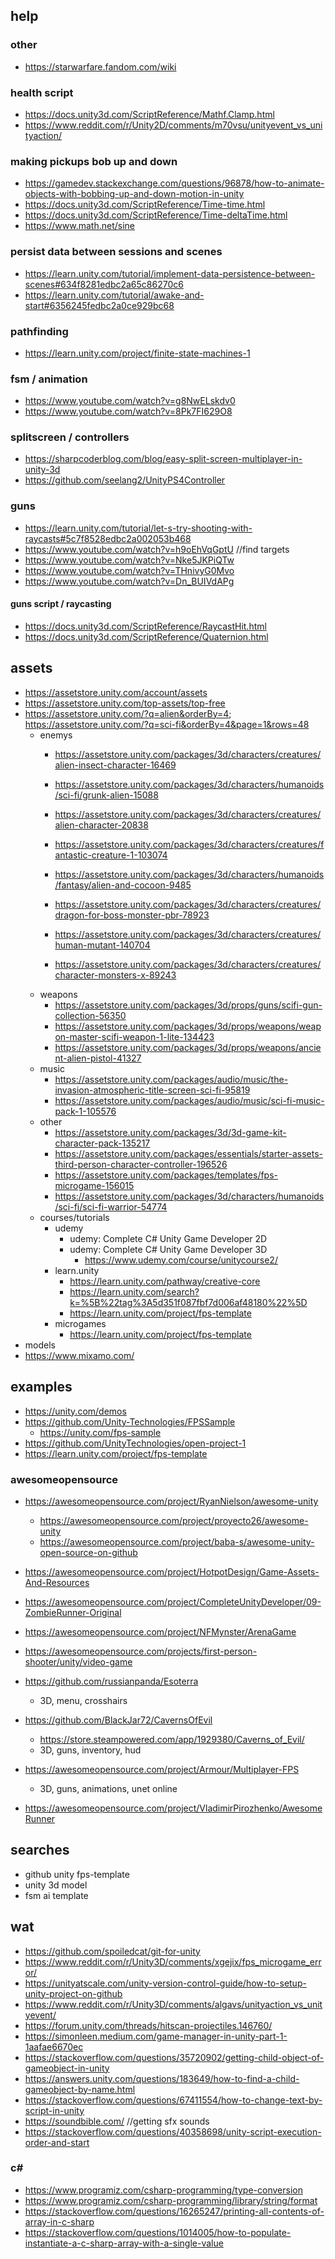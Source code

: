## help
### other
- https://starwarfare.fandom.com/wiki
### health script
- https://docs.unity3d.com/ScriptReference/Mathf.Clamp.html
- https://www.reddit.com/r/Unity2D/comments/m70vsu/unityevent_vs_unityaction/
### making pickups bob up and down
- https://gamedev.stackexchange.com/questions/96878/how-to-animate-objects-with-bobbing-up-and-down-motion-in-unity
- https://docs.unity3d.com/ScriptReference/Time-time.html
- https://docs.unity3d.com/ScriptReference/Time-deltaTime.html
- https://www.math.net/sine
### persist data between sessions and scenes
- https://learn.unity.com/tutorial/implement-data-persistence-between-scenes#634f8281edbc2a65c86270c6
- https://learn.unity.com/tutorial/awake-and-start#6356245fedbc2a0ce929bc68
### pathfinding
- https://learn.unity.com/project/finite-state-machines-1
### fsm / animation
- https://www.youtube.com/watch?v=g8NwELskdv0
- https://www.youtube.com/watch?v=8Pk7FI629O8
### splitscreen / controllers
- https://sharpcoderblog.com/blog/easy-split-screen-multiplayer-in-unity-3d
- https://github.com/seelang2/UnityPS4Controller
### guns
- https://learn.unity.com/tutorial/let-s-try-shooting-with-raycasts#5c7f8528edbc2a002053b468
- https://www.youtube.com/watch?v=h9oEhVqGptU //find targets
- https://www.youtube.com/watch?v=Nke5JKPiQTw
- https://www.youtube.com/watch?v=THnivyG0Mvo
- https://www.youtube.com/watch?v=Dn_BUIVdAPg
#### guns script / raycasting
- https://docs.unity3d.com/ScriptReference/RaycastHit.html
- https://docs.unity3d.com/ScriptReference/Quaternion.html
## assets
- https://assetstore.unity.com/account/assets
- https://assetstore.unity.com/top-assets/top-free
- https://assetstore.unity.com/?q=alien&orderBy=4; https://assetstore.unity.com/?q=sci-fi&orderBy=4&page=1&rows=48
  - enemys
    - https://assetstore.unity.com/packages/3d/characters/creatures/alien-insect-character-16469
    - https://assetstore.unity.com/packages/3d/characters/humanoids/sci-fi/grunk-alien-15088
    - https://assetstore.unity.com/packages/3d/characters/creatures/alien-character-20838
    - https://assetstore.unity.com/packages/3d/characters/creatures/fantastic-creature-1-103074

    - https://assetstore.unity.com/packages/3d/characters/humanoids/fantasy/alien-and-cocoon-9485

    - https://assetstore.unity.com/packages/3d/characters/creatures/dragon-for-boss-monster-pbr-78923
    - https://assetstore.unity.com/packages/3d/characters/creatures/human-mutant-140704
    - https://assetstore.unity.com/packages/3d/characters/creatures/character-monsters-x-89243
  - weapons
    - https://assetstore.unity.com/packages/3d/props/guns/scifi-gun-collection-56350
    - https://assetstore.unity.com/packages/3d/props/weapons/weapon-master-scifi-weapon-1-lite-134423
    - https://assetstore.unity.com/packages/3d/props/weapons/ancient-alien-pistol-41327
  - music
    - https://assetstore.unity.com/packages/audio/music/the-invasion-atmospheric-title-screen-sci-fi-95819
    - https://assetstore.unity.com/packages/audio/music/sci-fi-music-pack-1-105576
  - other
    - https://assetstore.unity.com/packages/3d/3d-game-kit-character-pack-135217
    - https://assetstore.unity.com/packages/essentials/starter-assets-third-person-character-controller-196526
    - https://assetstore.unity.com/packages/templates/fps-microgame-156015
    - https://assetstore.unity.com/packages/3d/characters/humanoids/sci-fi/sci-fi-warrior-54774
  - courses/tutorials
    - udemy
      - udemy: Complete C# Unity Game Developer 2D
      - udemy: Complete C# Unity Game Developer 3D
        - https://www.udemy.com/course/unitycourse2/
    - learn.unity
      - https://learn.unity.com/pathway/creative-core
      - https://learn.unity.com/search?k=%5B%22tag%3A5d351f087fbf7d006af48180%22%5D
      - https://learn.unity.com/project/fps-template
    - microgames
      - https://learn.unity.com/project/fps-template
- models
- https://www.mixamo.com/

## examples
- https://unity.com/demos
- https://github.com/Unity-Technologies/FPSSample
  - https://unity.com/fps-sample
- https://github.com/UnityTechnologies/open-project-1
- https://learn.unity.com/project/fps-template

### awesomeopensource
- https://awesomeopensource.com/project/RyanNielson/awesome-unity
  - https://awesomeopensource.com/project/proyecto26/awesome-unity
  - https://awesomeopensource.com/project/baba-s/awesome-unity-open-source-on-github
- https://awesomeopensource.com/project/HotpotDesign/Game-Assets-And-Resources

- https://awesomeopensource.com/project/CompleteUnityDeveloper/09-ZombieRunner-Original
- https://awesomeopensource.com/project/NFMynster/ArenaGame
- https://awesomeopensource.com/projects/first-person-shooter/unity/video-game
- https://github.com/russianpanda/Esoterra
  - 3D, menu, crosshairs
- https://github.com/BlackJar72/CavernsOfEvil
  - https://store.steampowered.com/app/1929380/Caverns_of_Evil/
  - 3D, guns, inventory, hud
- https://awesomeopensource.com/project/Armour/Multiplayer-FPS
  - 3D, guns, animations, unet online

- https://awesomeopensource.com/project/VladimirPirozhenko/AwesomeRunner

## searches
- github unity fps-template
- unity 3d model
- fsm ai template

## wat
- https://github.com/spoiledcat/git-for-unity
- https://www.reddit.com/r/Unity3D/comments/xgejix/fps_microgame_error/
- https://unityatscale.com/unity-version-control-guide/how-to-setup-unity-project-on-github
- https://www.reddit.com/r/Unity3D/comments/algavs/unityaction_vs_unityevent/
- https://forum.unity.com/threads/hitscan-projectiles.146760/
- https://simonleen.medium.com/game-manager-in-unity-part-1-1aafae6670ec
- https://stackoverflow.com/questions/35720902/getting-child-object-of-gameobject-in-unity
- https://answers.unity.com/questions/183649/how-to-find-a-child-gameobject-by-name.html
- https://stackoverflow.com/questions/67411554/how-to-change-text-by-script-in-unity
- https://soundbible.com/ //getting sfx sounds
- https://stackoverflow.com/questions/40358698/unity-script-execution-order-and-start
### c#
- https://www.programiz.com/csharp-programming/type-conversion
- https://www.programiz.com/csharp-programming/library/string/format
- https://stackoverflow.com/questions/16265247/printing-all-contents-of-array-in-c-sharp
- https://stackoverflow.com/questions/1014005/how-to-populate-instantiate-a-c-sharp-array-with-a-single-value